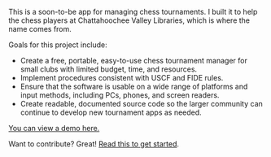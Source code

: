 This is a soon-to-be app for managing chess tournaments. I built it to help the chess players at Chattahoochee Valley Libraries, which is where the name comes from.

Goals for this project include:

- Create a free, portable, easy-to-use chess tournament manager for small clubs with limited budget, time, and resources.
- Implement procedures consistent with USCF and FIDE rules.
- Ensure that the software is usable on a wide range of platforms and input methods, including PCs, phones, and screen readers.
- Create readable, documented source code so the larger community can continue to develop new tournament apps as needed.

[You can view a demo here.](https://johnridesa.bike/chessahoochee/)

Want to contribute? Great! [Read this to get started](CONTRIBUTING.md).